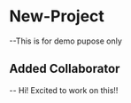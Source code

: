 # New-Project
--This is for demo pupose only

## Added Collaborator
-- Hi! Excited to work on this!!
